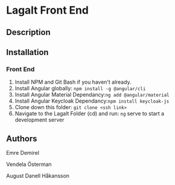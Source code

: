 # Lagalt Front End
## Description
## Installation
### Front End
1. Install NPM and Git Bash if you haven't already.
2. Install Angular globally: ```npm install -g @angular/cli```
3. Install Angular Material Dependancy:```ng add @angular/material```
4. Install Angular Keycloak Dependancy:```npm install keycloak-js```
5. Clone down this folder: ```git clone <ssh link>```
6. Navigate to the Lagalt Folder (cd) and run: ```ng``` serve to start a development server 

## Authors
Emre Demirel

Vendela Österman

August Danell Håkansson
